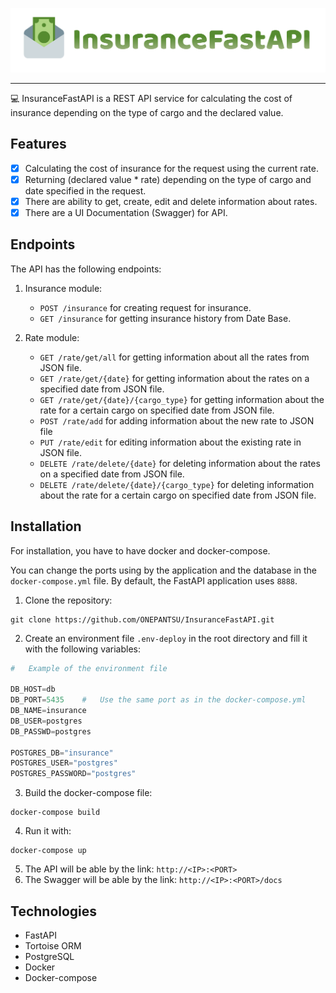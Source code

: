 ![InsuranceFastAPI](/res/img/InsuranceFastAPI.svg)
___

💻 InsuranceFastAPI is a REST API service for calculating 
the cost of insurance depending on the type of cargo and 
the declared value.

## Features
- [X] Calculating the cost of insurance for the request using the current rate.
- [X] Returning (declared value * rate) depending on the type of cargo and date specified in the request.
- [X] There are ability to get, create, edit and delete information about rates.
- [X] There are a UI Documentation (Swagger) for API.

## Endpoints
The API has the following endpoints:

1. Insurance module:
    + `POST /insurance` for creating request for insurance.
    + `GET /insurance` for getting insurance history from Date Base.

2. Rate module:
     + `GET /rate/get/all` for getting information about all the rates from JSON file.
     + `GET /rate/get/{date}` for getting information about the rates on a specified date from JSON file.
     + `GET /rate/get/{date}/{cargo_type}` for getting information about the rate for a certain cargo on specified date from JSON file.
     + `POST /rate/add` for adding information about the new rate to JSON file
     + `PUT /rate/edit` for editing information about the existing rate in JSON file.
     + `DELETE /rate/delete/{date}` for deleting information about the rates on a specified date from JSON file.
     + `DELETE /rate/delete/{date}/{cargo_type}` for deleting information about the rate for a certain cargo on specified date from JSON file.
     
## Installation

For installation, you have to have docker and docker-compose.

You can change the ports using by the application and the database in the `docker-compose.yml` file. 
By default, the FastAPI application uses `8888`.   

1. Clone the repository: 
```
git clone https://github.com/ONEPANTSU/InsuranceFastAPI.git
```
2. Create an environment file `.env-deploy` in the root directory and fill it with the following variables:
```python
#   Example of the environment file

DB_HOST=db
DB_PORT=5435    #   Use the same port as in the docker-compose.yml
DB_NAME=insurance
DB_USER=postgres
DB_PASSWD=postgres

POSTGRES_DB="insurance"
POSTGRES_USER="postgres"
POSTGRES_PASSWORD="postgres"
```
3. Build the docker-compose file:
```
docker-compose build
```
4. Run it with:
```
docker-compose up
```
5. The API will be able by the link: `http://<IP>:<PORT>`
6. The Swagger will be able by the link: `http://<IP>:<PORT>/docs`


## Technologies
- FastAPI
- Tortoise ORM
- PostgreSQL
- Docker
- Docker-compose
